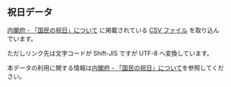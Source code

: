 ## 祝日データ

[内閣府 - 「国民の祝日」について](https://www8.cao.go.jp/chosei/shukujitsu/gaiyou.html) に掲載されている [CSV ファイル](https://www8.cao.go.jp/chosei/shukujitsu/syukujitsu.csv) を取り込んでいます。

ただしリンク先は文字コードが Shift-JIS ですが UTF-8 へ変換しています。

本データの利用に関する情報は[内閣府 - 「国民の祝日」について](https://www8.cao.go.jp/chosei/shukujitsu/gaiyou.html)を参照してください。
